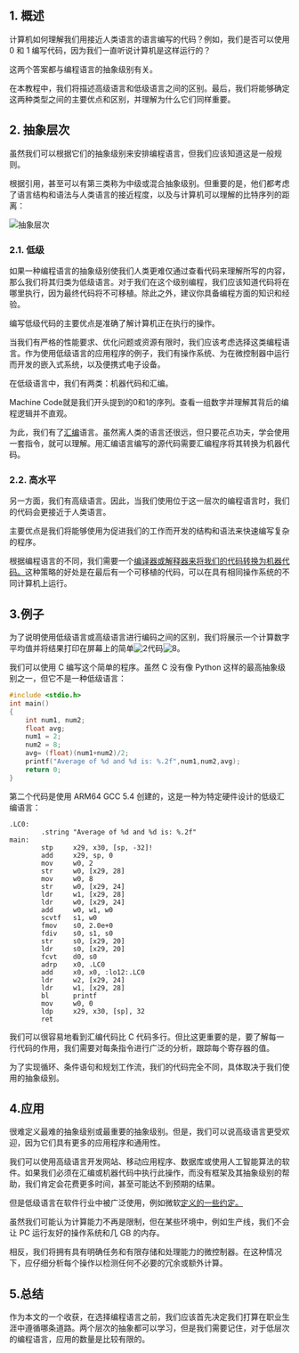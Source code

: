 ## 1. 概述

计算机如何理解我们用接近人类语言的语言编写的代码？例如，我们是否可以使用 0 和 1 编写代码，因为我们一直听说计算机是这样运行的？

这两个答案都与编程语言的抽象级别有关。

在本教程中，我们将描述高级语言和低级语言之间的区别。最后，我们将能够确定这两种类型之间的主要优点和区别，并理解为什么它们同样重要。

## 2. 抽象层次

虽然我们可以根据它们的抽象级别来安排编程语言，但我们应该知道这是一般规则。

根据引用，甚至可以有第三类称为中级或混合抽象级别。但重要的是，他们都考虑了语言结构和语法与人类语言的接近程度，以及与计算机可以理解的比特序列的距离：

![抽象层次](https://www.baeldung.com/wp-content/uploads/sites/4/2021/10/Abstraction-Level.png)

### 2.1. 低级

如果一种编程语言的抽象级别使我们人类更难仅通过查看代码来理解所写的内容，那么我们将其归类为低级语言。对于我们在这个级别编程，我们应该知道代码将在哪里执行，因为最终代码将不可移植。除此之外，建议你具备编程方面的知识和经验。

编写低级代码的主要优点是准确了解计算机正在执行的操作。

当我们有严格的性能要求、优化问题或资源有限时，我们应该考虑选择这类编程语言。作为使用低级语言的应用程序的例子，我们有操作系统、为在微控制器中运行而开发的嵌入式系统，以及便携式电子设备。

在低级语言中，我们有两类：机器代码和汇编。

Machine Code就是我们开头提到的0和1的序列。查看一组数字并理解其背后的编程逻辑并不直观。

为此，我们有了[汇编](https://www.baeldung.com/cs/assembly-language)语言。虽然离人类的语言还很远，但只要花点功夫，学会使用一套指令，就可以理解。用汇编语言编写的源代码需要汇编程序将其转换为机器代码。

### 2.2. 高水平

另一方面，我们有高级语言。因此，当我们使用位于这一层次的编程语言时，我们的代码会更接近于人类语言。

主要优点是我们将能够使用为促进我们的工作而开发的结构和语法来快速编写复杂的程序。

根据编程语言的不同，我们需要一个[编译器或解释器来将我们的代码转换为机器代码。](https://www.baeldung.com/cs/compiled-vs-interpreted-languages)这种策略的好处是在最后有一个可移植的代码，可以在具有相同操作系统的不同计算机上运行。

## 3.例子

为了说明使用低级语言或高级语言进行编码之间的区别，我们将展示一个计算数字平均值并将结果打印在屏幕上的简单![2](https://www.baeldung.com/wp-content/ql-cache/quicklatex.com-8c267d62c3d7048247917e13baec69a5_l3.svg)代码![8](https://www.baeldung.com/wp-content/ql-cache/quicklatex.com-e4888e98f77eb93ff65bfecac28d3c5e_l3.svg)。

我们可以使用 C 编写这个简单的程序。虽然 C 没有像 Python 这样的最高抽象级别之一，但它不是一种低级语言：

```c
#include <stdio.h>
int main()
{
    int num1, num2;
    float avg;
    num1 = 2;
    num2 = 8;
    avg= (float)(num1+num2)/2;
    printf("Average of %d and %d is: %.2f",num1,num2,avg);
    return 0;
}
```

第二个代码是使用 ARM64 GCC 5.4 创建的，这是一种为特定硬件设计的低级汇编语言：

```shell
.LC0:
        .string "Average of %d and %d is: %.2f"
main:
        stp     x29, x30, [sp, -32]!
        add     x29, sp, 0
        mov     w0, 2
        str     w0, [x29, 28]
        mov     w0, 8
        str     w0, [x29, 24]
        ldr     w1, [x29, 28]
        ldr     w0, [x29, 24]
        add     w0, w1, w0
        scvtf   s1, w0
        fmov    s0, 2.0e+0
        fdiv    s0, s1, s0
        str     s0, [x29, 20]
        ldr     s0, [x29, 20]
        fcvt    d0, s0
        adrp    x0, .LC0
        add     x0, x0, :lo12:.LC0
        ldr     w2, [x29, 24]
        ldr     w1, [x29, 28]
        bl      printf
        mov     w0, 0
        ldp     x29, x30, [sp], 32
        ret
```

我们可以很容易地看到汇编代码比 C 代码多行。但比这更重要的是，要了解每一行代码的作用，我们需要对每条指令进行广泛的分析，跟踪每个寄存器的值。

为了实现循环、条件语句和规划工作流，我们的代码完全不同，具体取决于我们使用的抽象级别。

## 4.应用

很难定义最难的抽象级别或最重要的抽象级别。但是，我们可以说高级语言更受欢迎，因为它们具有更多的应用程序和通用性。

我们可以使用高级语言开发网站、移动应用程序、数据库或使用人工智能算法的软件。如果我们必须在汇编或机器代码中执行此操作，而没有框架及其抽象级别的帮助，我们肯定会花费更多时间，甚至可能达不到预期的结果。

但是低级语言在软件行业中被广泛使用，例如微软[定义的一些约定。](https://www.sciencedirect.com/topics/engineering/assembly-language-program)

虽然我们可能认为计算能力不再是限制，但在某些环境中，例如生产线，我们不会让 PC 运行友好的操作系统和几 GB 的内存。

相反，我们将拥有具有明确任务和有限存储和处理能力的微控制器。在这种情况下，应仔细分析每个操作以检测任何不必要的冗余或额外计算。

## 5.总结

作为本文的一个收获，在选择编程语言之前，我们应该首先决定我们打算在职业生涯中遵循哪条道路。两个层次的抽象都可以学习，但是我们需要记住，对于低层次的编程语言，应用的数量是比较有限的。